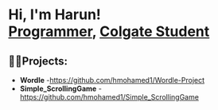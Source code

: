 <h1>Hi, I'm Harun! <br/><a href="https://github.com/hmohamed1">Programmer</a>, <a href="https://www.linkedin.com/in/harun-mohamed">Colgate Student</a>

<h2>👨‍💻Projects:</h2>

- <b>Wordle</b>
  -https://github.com/hmohamed1/Wordle-Project
- <b>Simple_ScrollingGame</b>
  -https://github.com/hmohamed1/Simple_ScrollingGame
